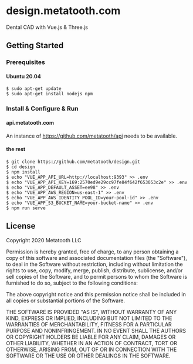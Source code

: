 # design.metatooth.com

Dental CAD with Vue.js & Three.js

## Getting Started

### Prerequisites

#### Ubuntu 20.04

```
$ sudo apt-get update
$ sudo apt-get install nodejs npm
```

### Install & Configure & Run

#### api.metatooth.com

An instance of https://github.com/metatooth/api needs to be available.

#### the rest

```
$ git clone https://github.com/metatooth/design.git
$ cd design
$ npm install
$ echo "VUE_APP_API_URL=http://localhost:9393" >> .env
$ echo "VUE_APP_API_KEY=169:2570ed9e29cc97fe84f642f653053c2e" >> .env
$ echo "VUE_APP_DEFAULT_ASSET=ee98" >> .env
$ echo "VUE_APP_AWS_REGION=us-east-1" >> .env
$ echo "VUE_APP_AWS_IDENTITY_POOL_ID=your-pool-id" >> .env
$ echo "VUE_APP_S3_BUCKET_NAME=your-bucket-name" >> .env
$ npm run serve
```

## License

Copyright 2020 Metatooth LLC

Permission is hereby granted, free of charge, to any person obtaining a copy of this software and associated documentation files (the "Software"), to deal in the Software without restriction, including without limitation the rights to use, copy, modify, merge, publish, distribute, sublicense, and/or sell copies of the Software, and to permit persons to whom the Software is furnished to do so, subject to the following conditions:

The above copyright notice and this permission notice shall be included in all copies or substantial portions of the Software.

THE SOFTWARE IS PROVIDED "AS IS", WITHOUT WARRANTY OF ANY KIND, EXPRESS OR IMPLIED, INCLUDING BUT NOT LIMITED TO THE WARRANTIES OF MERCHANTABILITY, FITNESS FOR A PARTICULAR PURPOSE AND NONINFRINGEMENT. IN NO EVENT SHALL THE AUTHORS OR COPYRIGHT HOLDERS BE LIABLE FOR ANY CLAIM, DAMAGES OR OTHER LIABILITY, WHETHER IN AN ACTION OF CONTRACT, TORT OR OTHERWISE, ARISING FROM, OUT OF OR IN CONNECTION WITH THE SOFTWARE OR THE USE OR OTHER DEALINGS IN THE SOFTWARE.
